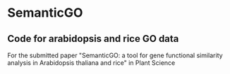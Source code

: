# SemanticGO
## Code for arabidopsis and rice GO data
For the submitted paper "SemanticGO: a tool for gene functional similarity analysis in Arabidopsis thaliana and rice" in Plant Science
